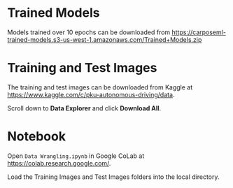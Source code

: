 # Trained Models
Models trained over 10 epochs can be downloaded from https://carposeml-trained-models.s3-us-west-1.amazonaws.com/Trained+Models.zip

# Training and Test Images
The training and test images can be downloaded from Kaggle at https://www.kaggle.com/c/pku-autonomous-driving/data.

Scroll down to **Data Explorer** and click **Download All**.

# Notebook
Open `Data Wrangling.ipynb` in Google CoLab at https://colab.research.google.com/.

Load the Training Images and Test Images folders into the local directory.